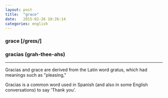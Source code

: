 ```yaml
---
layout: post
title:  "grace"
date:   2015-02-26 10:26:14 
categories: english
---
```

### grace [/ɡreɪs/]
### gracias (grah-thee-ahs) 
-----------
Gracias and grace are derived from the Latin word gratus, which had meanings such as "pleasing," 

Gracias is a common word used in Spanish (and also in some English conversations) to say 'Thank you'.
